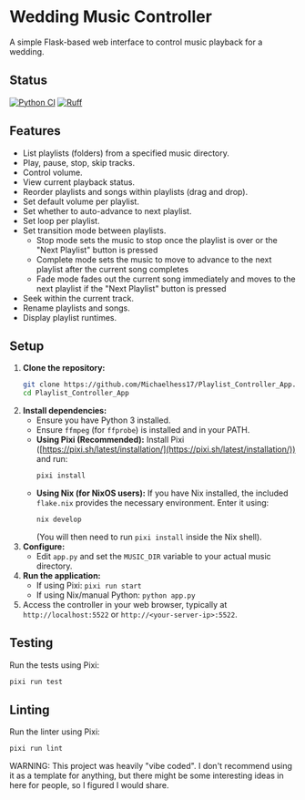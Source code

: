 # Wedding Music Controller

A simple Flask-based web interface to control music playback for a wedding.

## Status

[![Python CI](https://github.com/Michaelhess17/Playlist_Controller_App/actions/workflows/ci.yml/badge.svg)](https://github.com/Michaelhess17/Playlist_Controller_App/actions/workflows/ci.yml)
[![Ruff](https://github.com/Michaelhess17/Playlist_Controller_App/actions/workflows/pylint.yml/badge.svg)](https://github.com/Michaelhess17/Playlist_Controller_App/actions/workflows/pylint.yml)

## Features

*   List playlists (folders) from a specified music directory.
*   Play, pause, stop, skip tracks.
*   Control volume.
*   View current playback status.
*   Reorder playlists and songs within playlists (drag and drop).
*   Set default volume per playlist.
*   Set whether to auto-advance to next playlist.
*   Set loop per playlist.
*   Set transition mode between playlists.
    * Stop mode sets the music to stop once the playlist is over or the "Next Playlist" button is pressed
    * Complete mode sets the music to move to advance to the next playlist after the current song completes
    * Fade mode fades out the current song immediately and moves to the next playlist if the "Next Playlist" button is pressed
*   Seek within the current track.
*   Rename playlists and songs.
*   Display playlist runtimes.

## Setup

1.  **Clone the repository:**
    ```bash
    git clone https://github.com/Michaelhess17/Playlist_Controller_App.git
    cd Playlist_Controller_App
    ```
2.  **Install dependencies:**
    *   Ensure you have Python 3 installed.
    *   Ensure `ffmpeg` (for `ffprobe`) is installed and in your PATH.
    *   **Using Pixi (Recommended):** Install Pixi ([https://pixi.sh/latest/installation/](https://pixi.sh/latest/installation/)) and run:
        ```bash
        pixi install
        ```
    *   **Using Nix (for NixOS users):** If you have Nix installed, the included `flake.nix` provides the necessary environment. Enter it using:
        ```bash
        nix develop
        ```
        (You will then need to run `pixi install` inside the Nix shell).
3.  **Configure:**
    *   Edit `app.py` and set the `MUSIC_DIR` variable to your actual music directory.
4.  **Run the application:**
    *   If using Pixi: `pixi run start`
    *   If using Nix/manual Python: `python app.py`
5.  Access the controller in your web browser, typically at `http://localhost:5522` or `http://<your-server-ip>:5522`.

## Testing

Run the tests using Pixi:

```bash
pixi run test
```

## Linting

Run the linter using Pixi:

```bash
pixi run lint
```

WARNING: This project was heavily "vibe coded". I don't recommend using it as a template for anything, but there might be some interesting ideas in here for people, so I figured I would share.
